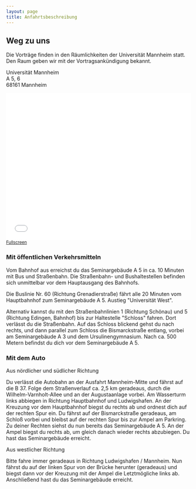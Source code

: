 ```yaml
---
layout: page
title: Anfahrtsbeschreibung
---
```


## Weg zu uns

Die Vorträge finden in den Räumlichkeiten der Universität Mannheim statt.<br />
Den Raum geben wir mit der Vortragsankündigung bekannt.

<p class="message">
  Universität Mannheim<br />
  A 5, 6<br />
  68161 Mannheim<br />
</p>

<iframe height="400px" width="100%" frameborder="0" scrolling="no" src="/map.html"></iframe>
<small><a href="/map.html" target="_blank">Fullscreen</a></small>

### Mit öffentlichen Verkehrsmitteln

Vom Bahnhof aus erreichst du das Seminargebäude A 5 in ca. 10 Minuten mit Bus und Straßenbahn. Die Straßenbahn- und Bushaltestellen befinden sich unmittelbar vor dem Hauptausgang des Bahnhofs.

Die Buslinie Nr. 60 (Richtung Grenadierstraße) fährt alle 20 Minuten vom Hauptbahnhof zum Seminargebäude A 5. Austieg "Universität West".

Alternativ kannst du mit den Straßenbahnlinien 1 (Richtung Schönau) und 5 (Richtung Edingen, Bahnhof) bis zur Haltestelle "Schloss" fahren. Dort verlässt du die Straßenbahn. Auf das Schloss blickend gehst du nach rechts, und dann parallel zum Schloss die Bismarckstraße entlang, vorbei am Seminargebäude A 3 und dem Ursulinengymnasium. Nach ca. 500 Metern befindst du dich vor dem Seminargebäude A 5.

### Mit dem Auto

Aus nördlicher und südlicher Richtung

Du verlässt die Autobahn an der Ausfahrt Mannheim-Mitte und fährst auf die B 37. Folge dem Straßenverlauf ca. 2,5 km geradeaus, durch die Wilhelm-Varnholt-Allee und an der Augustaanlage vorbei. Am Wasserturm links abbiegen in Richtung Hauptbahnhof und Ludwigshafen. An der Kreuzung vor dem Hauptbahnhof biegst du rechts ab und ordnest dich auf der rechten Spur ein. Du fährst auf der Bismarckstraße geradeaus, am Schloß vorbei und bleibst auf der rechten Spur bis zur Ampel am Parkring. Zu deiner Rechten siehst du nun bereits das Seminargebäude A 5. An der Ampel biegst du rechts ab, um gleich danach wieder rechts abzubiegen. Du hast das Seminargebäude erreicht.

Aus westlicher Richtung

Bitte fahre immer geradeaus in Richtung Ludwigshafen / Mannheim. Nun fährst du auf der linken Spur von der Brücke herunter (geradeaus) und biegst dann vor der Kreuzung mit der Ampel die Letztmögliche links ab. Anschließend hast du das Seminargebäude erreicht.
